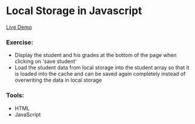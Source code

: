 # Local Storage in Javascript

[Live Demo](https://felixwurst.github.io/js-local-storage/)

### Exercise:

-   Display the student and his grades at the bottom of the page when clicking on 'save student'
-   Load the student data from local storage into the student array so that it is loaded into the cache and can be saved again completely instead of overwriting the data in local storage

### Tools:

-   HTML
-   JavaScript
